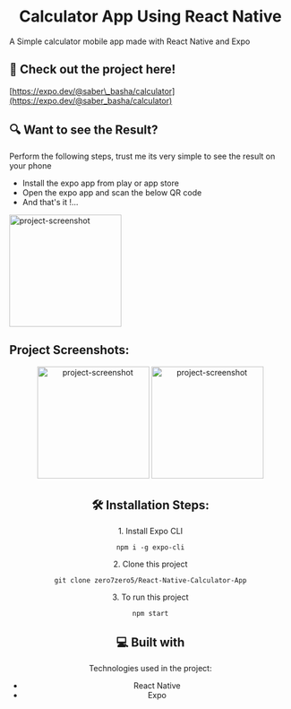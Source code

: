 <h1 align="center" id="title">Calculator App Using React Native</h1>

<p id="description">A Simple calculator mobile app made with React Native and Expo</p>

<h2>🚀 Check out the project here!</h2>

[https://expo.dev/@saber\_basha/calculator](https://expo.dev/@saber_basha/calculator)
<h2>🔍 Want to see the Result?</h2>

Perform the following steps, trust me its very simple to see the result on your phone
*   Install the expo app from play or app store
*   Open the expo app and scan the below QR code
*   And that's it !...
<img src="https://qr.expo.dev/expo-go?owner=saber_basha&slug=calculator&releaseChannel=default&host=exp.host" alt="project-screenshot"  height="200/">
<h2>Project Screenshots:</h2>
<center>
<img src="https://i.ibb.co/C1KtX3W/Screenshot-2023-01-28-20-09-10-611-com-saberbasha-calculator.jpg" alt="project-screenshot"  width="200/">

<img src="https://i.ibb.co/rkwxDqw/Screenshot-2023-01-28-20-09-13-918-com-saberbasha-calculator.jpg" alt="project-screenshot"  width="200/">
<center/>
<h2>🛠️ Installation Steps:</h2>

<p>1. Install Expo CLI</p>

```
npm i -g expo-cli
```

<p>2. Clone this project</p>

```
git clone zero7zero5/React-Native-Calculator-App
```

<p>3. To run this project</p>

```
npm start
```

  
  
<h2>💻 Built with</h2>

Technologies used in the project:

*   React Native
*   Expo
